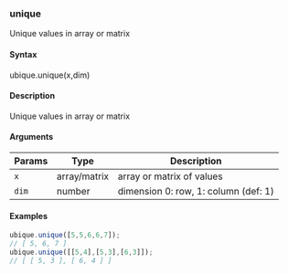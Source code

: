 ### unique

Unique values in array or matrix


#### Syntax

ubique.unique(x,dim)


#### Description

Unique values in array or matrix  



#### Arguments

|Params|Type|Description
|---------|----|-----------
|`x` | array/matrix | array or matrix of values
|`dim` | number | dimension 0: row, 1: column (def: 1)


#### Examples

```js
ubique.unique([5,5,6,6,7]);
// [ 5, 6, 7 ]
ubique.unique([[5,4],[5,3],[6,3]]);
// [ [ 5, 3 ], [ 6, 4 ] ]
```

